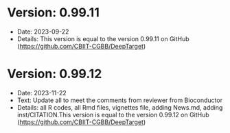 # Version: 0.99.11
* Date: 2023-09-22
* Details: This version is equal to the version 0.99.11 on GitHub 
(https://github.com/CBIIT-CGBB/DeepTarget)

# Version: 0.99.12
* Date: 2023-11-22
* Text: Update all to meet the comments from reviewer from Bioconductor
* Details: all R codes, all Rmd files, vignettes file, adding News.md, adding inst/CITATION.This version is equal to the version 0.99.12 on GitHub 
(https://github.com/CBIIT-CGBB/DeepTarget)

